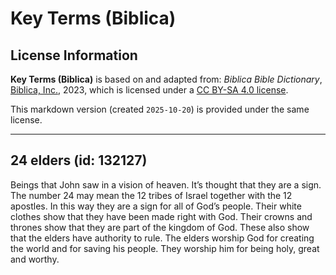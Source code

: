# Key Terms (Biblica)

## License Information

**Key Terms (Biblica)** is based on and adapted from: _Biblica Bible Dictionary_, [Biblica, Inc.](https://www.biblica.com/), 2023, which is licensed under a [CC BY-SA 4.0 license](https://creativecommons.org/licenses/by-sa/4.0/legalcode.en).

This markdown version (created `2025-10-20`) is provided under the same license.



--------------------------------

## 24 elders (id: 132127)

Beings that John saw in a vision of heaven. It’s thought that they are a sign. The number 24 may mean the 12 tribes of Israel together with the 12 apostles. In this way they are a sign for all of God’s people. Their white clothes show that they have been made right with God. Their crowns and thrones show that they are part of the kingdom of God. These also show that the elders have authority to rule. The elders worship God for creating the world and for saving his people. They worship him for being holy, great and worthy.


